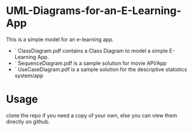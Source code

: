 # UML-Diagrams-for-an-E-Learning-App
This is a simple model for an e-learning app.

* ` ClassDiagram.pdf contains a Class Diagram to model a simple E-Learning App.
* ` SequenceDiagram.pdf is a sample solution for movie API/App
* ` UseCaseDiagram.pdf is a sample solution for the descriptive statistics system/app

# Usage
clone the repo if you need a copy of your own, else you can view them directly on github.

